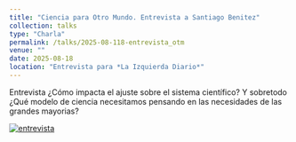 ```yaml
---
title: "Ciencia para Otro Mundo. Entrevista a Santiago Benitez"
collection: talks
type: "Charla"
permalink: /talks/2025-08-118-entrevista_otm
venue: ""
date: 2025-08-18
location: "Entrevista para *La Izquierda Diario*"
---
```


Entrevista ¿Cómo impacta el ajuste sobre el sistema científico? Y sobretodo ¿Qué modelo de ciencia necesitamos pensando en las necesidades de las grandes mayorias? 

[![entrevista](https://img.youtube.com/vi/t_BC7tfJpQ8/maxresdefault.jpg)](https://www.youtube.com/watch?v=t_BC7tfJpQ8 "ver en YouTube")

